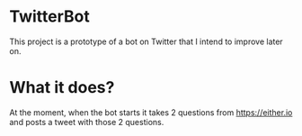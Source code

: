 # TwitterBot

This project is a prototype of a bot on Twitter that I intend to improve later on.

# What it does?

At the moment, when the bot starts it takes 2 questions from https://either.io and posts a tweet with those 2 questions.

